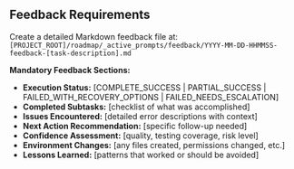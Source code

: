## Feedback Requirements
Create a detailed Markdown feedback file at:
`[PROJECT_ROOT]/roadmap/_active_prompts/feedback/YYYY-MM-DD-HHMMSS-feedback-[task-description].md`

**Mandatory Feedback Sections:**
- **Execution Status:** [COMPLETE_SUCCESS | PARTIAL_SUCCESS | FAILED_WITH_RECOVERY_OPTIONS | FAILED_NEEDS_ESCALATION]
- **Completed Subtasks:** [checklist of what was accomplished]
- **Issues Encountered:** [detailed error descriptions with context]
- **Next Action Recommendation:** [specific follow-up needed]
- **Confidence Assessment:** [quality, testing coverage, risk level]
- **Environment Changes:** [any files created, permissions changed, etc.]
- **Lessons Learned:** [patterns that worked or should be avoided]